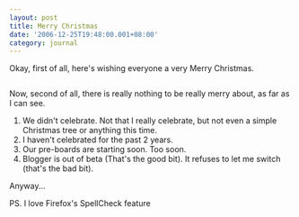 ```yaml
---
layout: post
title: Merry Christmas
date: '2006-12-25T19:48:00.001+08:00'
category: journal
---
```


Okay, first of all, here's wishing everyone a very Merry Christmas.

<img style="margin: 0px auto 10px; display: block; text-align: center; cursor: pointer;" src="http://photos1.blogger.com/x/blogger/5501/1040/400/208465/seasonoflight_xthumb.jpg" alt="" border="0" />

Now, second of all, there is really nothing to be really merry about, as far as I can see.

1. We didn't celebrate. Not that I really celebrate, but not even a simple Christmas tree or anything this time.
2. I haven't celebrated for the past 2 years.
3. Our pre-boards are starting soon. Too soon.
4. Blogger is out of beta (That's the good bit). It refuses to let me switch (that's the bad bit).

Anyway...

PS. I love Firefox's SpellCheck feature
